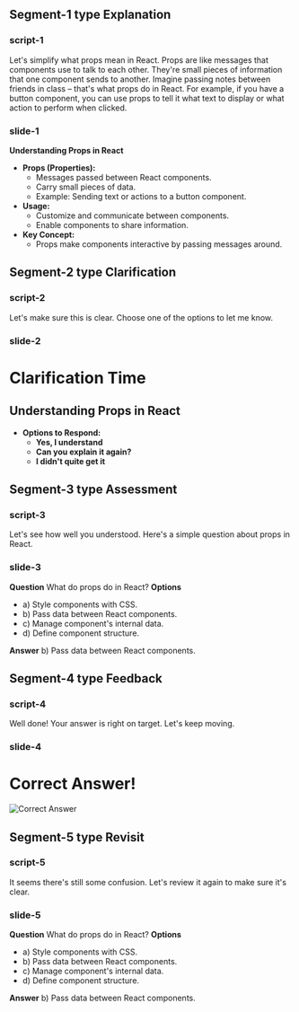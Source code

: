 ## Segment-1 type Explanation

### script-1
Let's simplify what props mean in React. Props are like messages that components use to talk to each other. They're small pieces of information that one component sends to another. Imagine passing notes between friends in class – that's what props do in React. For example, if you have a button component, you can use props to tell it what text to display or what action to perform when clicked.

### slide-1
  **Understanding Props in React**
  - **Props (Properties):**
    - Messages passed between React components.
    - Carry small pieces of data.
    - Example: Sending text or actions to a button component.
  - **Usage:**
    - Customize and communicate between components.
    - Enable components to share information.
  - **Key Concept:**
    - Props make components interactive by passing messages around.

## Segment-2 type Clarification

### script-2
Let's make sure this is clear. Choose one of the options to let me know.

### slide-2
  # Clarification Time
  ## Understanding Props in React
  - **Options to Respond:**
    - **Yes, I understand**
    - **Can you explain it again?**
    - **I didn't quite get it**

## Segment-3 type Assessment

### script-3
Let's see how well you understood. Here's a simple question about props in React.

### slide-3
**Question**
What do props do in React?
**Options**
- a) Style components with CSS.
- b) Pass data between React components.
- c) Manage component's internal data.
- d) Define component structure.

**Answer**
b) Pass data between React components.

## Segment-4 type Feedback

### script-4
Well done! Your answer is right on target. Let's keep moving.

### slide-4
  # Correct Answer!
  ![Correct Answer](https://img.freepik.com/premium-vector/student-get-right-answer-illustration_561940-7.jpg)

## Segment-5 type Revisit

### script-5
It seems there's still some confusion. Let's review it again to make sure it's clear.

### slide-5
**Question**
What do props do in React?
**Options**
- a) Style components with CSS.
- b) Pass data between React components.
- c) Manage component's internal data.
- d) Define component structure.

**Answer**
b) Pass data between React components.